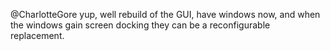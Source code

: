 @CharlotteGore yup, well rebuild of the GUI, have windows now, and when the windows gain screen docking they can be a reconfigurable replacement.